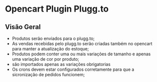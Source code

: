 # Opencart Plugin Plugg.to

## Visão Geral

 - Produtos serão enviados para o plugg.to;
 - As vendas recebidas pelo plugg.to serão criadas também no opencart para manter a atualização do estoque;
 - Produtos podem conter uma ou mais variações de tamanho e apenas uma variação de cor por produto;
 - são importados apenas as variações obrigatorias
 - Os crons devem estar configurados corretamente para que a sicronização de pedidos funcionem;
 